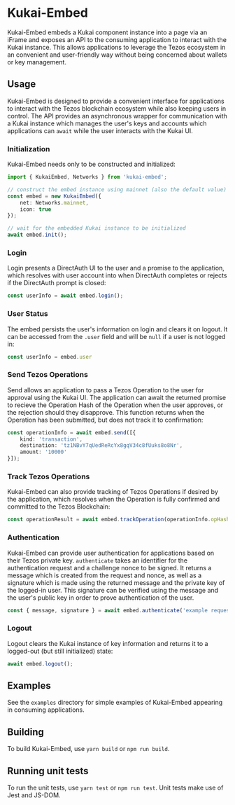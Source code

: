 # Kukai-Embed

Kukai-Embed embeds a Kukai component instance into a page via an iFrame and exposes an API to the consuming application to interact with the Kukai instance. This allows applications to leverage the Tezos ecosystem in an convenient and user-friendly way without being concerned about wallets or key management.

## Usage

Kukai-Embed is designed to provide a convenient interface for applications to interact with the Tezos blockchain ecosystem while also keeping users in control. The API provides an asynchronous wrapper for communication with a Kukai instance which manages the user's keys and accounts which applications can `await` while the user interacts with the Kukai UI.

### Initialization

Kukai-Embed needs only to be constructed and initialized:
``` typescript
import { KukaiEmbed, Networks } from 'kukai-embed';

// construct the embed instance using mainnet (also the default value)
const embed = new KukaiEmbed({
    net: Networks.mainnet,
    icon: true
});

// wait for the embedded Kukai instance to be initialized
await embed.init();
```

### Login

Login presents a DirectAuth UI to the user and a promise to the application, which resolves with user account into when DirectAuth completes or rejects if the DirectAuth prompt is closed:
``` typescript
const userInfo = await embed.login();
```

### User Status

The embed persists the user's information on login and clears it on logout. It can be accessed from the `.user` field and will be `null` if a user is not logged in:

``` typescript
const userInfo = embed.user
```

### Send Tezos Operations

Send allows an application to pass a Tezos Operation to the user for approval using the Kukai UI. The application can await the returned promise to recieve the Operation Hash of the Operation when the user approves, or the rejection should they disapprove. This function returns when the Operation has been submitted, but does not track it to confirmation:
``` typescript
const operationInfo = await embed.send([{
    kind: 'transaction',
    destination: 'tz1NBvY7qUedReRcYx8gqV34c8fUuks8o8Nr',
    amount: '10000'
}]);
```

### Track Tezos Operations

Kukai-Embed can also provide tracking of Tezos Operations if desired by the application, which resolves when the Operation is fully confirmed and committed to the Tezos Blockchain:
``` typescript
const operationResult = await embed.trackOperation(operationInfo.opHash);
```

### Authentication

Kukai-Embed can provide user authentication for applications based on their Tezos private key. `authenticate` takes an identifier for the authentication request and a challenge nonce to be signed. It returns a message which is created from the request and nonce, as well as a signature which is made using the returned message and the private key of the logged-in user. This signature can be verified using the message and the user's public key in order to prove authentication of the user.
``` typescript
const { message, signature } = await embed.authenticate('example request ID', 'example nonce')
```

### Logout

Logout clears the Kukai instance of key information and returns it to a logged-out (but still initialized) state:
``` typescript
await embed.logout();
```

## Examples

See the `examples` directory for simple examples of Kukai-Embed appearing in consuming applications.

## Building

To build Kukai-Embed, use `yarn build` or `npm run build`.

## Running unit tests

To run the unit tests, use `yarn test` or `npm run test`. Unit tests make use of Jest and JS-DOM.
